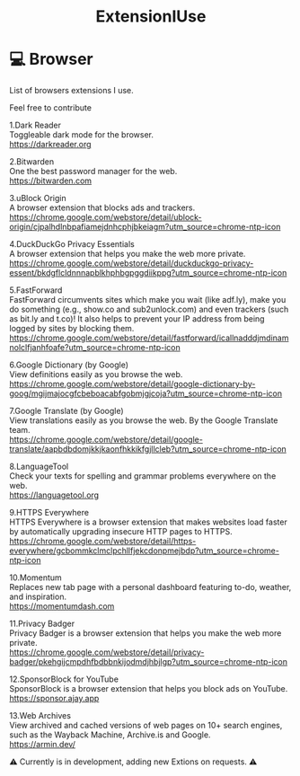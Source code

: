 <h1 align="center">ExtensionIUse</h1>

# 💻 Browser

List of browsers extensions I use.

Feel free to contribute

1.Dark Reader
</br>Toggleable dark mode for the browser.
</br>https://darkreader.org

2.Bitwarden
</br>One the best password manager for the web.
</br>https://bitwarden.com

3.uBlock Origin
</br>A browser extension that blocks ads and trackers.
</br>https://chrome.google.com/webstore/detail/ublock-origin/cjpalhdlnbpafiamejdnhcphjbkeiagm?utm_source=chrome-ntp-icon

4.DuckDuckGo Privacy Essentials
</br>A browser extension that helps you make the web more private.
</br>https://chrome.google.com/webstore/detail/duckduckgo-privacy-essent/bkdgflcldnnnapblkhphbgpggdiikppg?utm_source=chrome-ntp-icon

5.FastForward
</br>FastForward circumvents sites which make you wait (like adf.ly), make you do something (e.g., show.co and sub2unlock.com) and even trackers (such as bit.ly and t.co)! It also helps to prevent your IP address from being logged by sites by blocking them.
</br>https://chrome.google.com/webstore/detail/fastforward/icallnadddjmdinamnolclfjanhfoafe?utm_source=chrome-ntp-icon

6.Google Dictionary (by Google)
</br>View definitions easily as you browse the web.
</br>https://chrome.google.com/webstore/detail/google-dictionary-by-goog/mgijmajocgfcbeboacabfgobmjgjcoja?utm_source=chrome-ntp-icon

7.Google Translate (by Google)
</br>View translations easily as you browse the web. By the Google Translate team.
</br>https://chrome.google.com/webstore/detail/google-translate/aapbdbdomjkkjkaonfhkkikfgjllcleb?utm_source=chrome-ntp-icon

8.LanguageTool
</br>Check your texts for spelling and grammar problems everywhere on the web.
</br>https://languagetool.org

9.HTTPS Everywhere
</br>HTTPS Everywhere is a browser extension that makes websites load faster by automatically upgrading insecure HTTP pages to HTTPS.
</br>https://chrome.google.com/webstore/detail/https-everywhere/gcbommkclmclpchllfjekcdonpmejbdp?utm_source=chrome-ntp-icon

10.Momentum
</br>Replaces new tab page with a personal dashboard featuring to-do, weather, and inspiration.
</br>https://momentumdash.com

11.Privacy Badger
</br>Privacy Badger is a browser extension that helps you make the web more private.
</br>https://chrome.google.com/webstore/detail/privacy-badger/pkehgijcmpdhfbdbbnkijodmdjhbjlgp?utm_source=chrome-ntp-icon

12.SponsorBlock for YouTube
</br>SponsorBlock is a browser extension that helps you block ads on YouTube.
</br>https://sponsor.ajay.app

13.Web Archives
</br>View archived and cached versions of web pages on 10+ search engines, such as the Wayback Machine, Archive.is and Google.
</br>https://armin.dev/


⚠️ Currently is in development, adding new Extions on requests. ⚠️


